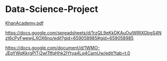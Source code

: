 # Data-Science-Project
[KhanAcademy.pdf](https://github.com/user-attachments/files/18032338/DATA.pdf)

https://docs.google.com/spreadsheets/d/1rzQL9eKkDKAuOulWRIXGbgS4Nzt6cPvFwewjLXOX6no/edit?gid=659058985#gid=659058985

https://docs.google.com/document/d/1WMO-JEpYWqKkrgPlTj2wlTtfqHhk2lYtya4Lq4CamUw/edit?tab=t.0
